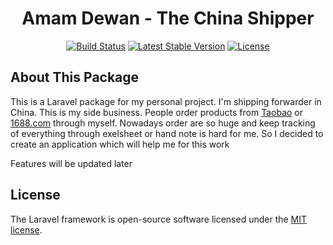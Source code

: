 <h1 align="center">Amam Dewan - The China Shipper</h1>

<p align="center">
<a href="https://travis-ci.org/laravel/framework"><img src="https://travis-ci.org/laravel/framework.svg" alt="Build Status"></a>
<a href="https://packagist.org/packages/laravel/framework"><img src="https://poser.pugx.org/laravel/framework/v/stable.svg" alt="Latest Stable Version"></a>
<a href="https://packagist.org/packages/laravel/framework"><img src="https://poser.pugx.org/laravel/framework/license.svg" alt="License"></a>
</p>

## About This Package

This is a Laravel package for my personal project. I'm shipping forwarder in China. This is my side business. People order products from [Taobao](https://taobao.com) or [1688.com](https://1666.com) through myself. Nowadays order are so huge and keep tracking of everything through exelsheet or hand note is hard for me. So I decided to create an application which will help me for this work

Features will be updated later 

## License

The Laravel framework is open-source software licensed under the [MIT license](https://opensource.org/licenses/MIT).
